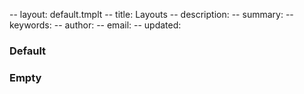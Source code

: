 -- layout: default.tmplt
-- title: Layouts
-- description:
-- summary:
-- keywords:
-- author:
-- email:
-- updated:
### Default


### Empty

